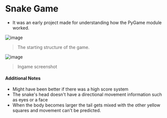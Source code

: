 # Snake Game
* It was an early project made for understanding how the PyGame module worked.

![image](https://user-images.githubusercontent.com/68196837/223507904-daa8ebe7-54c6-43af-9795-13c0cf3e7054.png)

>The starting structure of the game.

![image](https://user-images.githubusercontent.com/68196837/223509270-c3b56175-5d7d-4c35-84f8-93dcc6efee56.png)

>Ingame screenshot

#### Additional Notes
* Might have been better if there was a high score system
* The snake's head doesn't have a directional movement information such as eyes or a face
* When the body becomes larger the tail gets mixed with the other yellow squares and movement can't be predicted.
